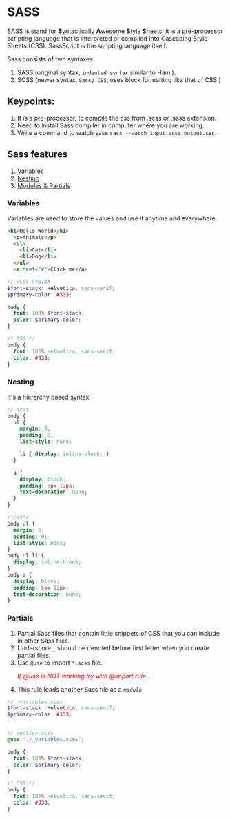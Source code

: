 # SASS

SASS is stand for **S**yntactically **A**wesome **S**tyle **S**heets, it is a pre-processor scripting language that is interpreted or compiled into Cascading Style Sheets (CSS).
SassScript is the scripting language itself.

Sass consists of two syntaxes. 
1. SASS (original syntax, `indented syntax` similar to Haml).
2. SCSS (newer syntax, `Sassy CSS`, uses block formatting like that of CSS.)


## Keypoints:
1. It is a pre-processor, to compile the css from .scss or .sass extension.
2. Need to install Sass compiler in computer where you are working.
3. Write a command to watch sass `sass --watch input.scss output.css`.

## Sass features
1. [Variables](#variables)
2. [Nesting](#nesting)
3. [Modules & Partials](#partials)

### Variables
Variables are used to store the values and use it anytime and everywhere.
```html
<h1>Hello World</h1>
  <p>Animals</p>
  <ul>
    <li>Cat</li>
    <li>Dog</li>
  </ul>
  <a href="#">Click me</a>
```

```scss
// SCSS SYNTAX
$font-stack: Helvetica, sans-serif;
$primary-color: #333;

body {
  font: 100% $font-stack;
  color: $primary-color;
}
```
```css
/* CSS */
body {
  font: 100% Helvetica, sans-serif;
  color: #333;
}
```

### Nesting
It's a hierarchy based syntax.

```scss
// scss
body {
  ul {
    margin: 0;
    padding: 0;
    list-style: none;

    li { display: inline-block; }
  }

  a {
    display: block;
    padding: 6px 12px;
    text-decoration: none;
  }
}
```
```css
/*css*/
body ul {
  margin: 0;
  padding: 0;
  list-style: none;
}
body ul li {
  display: inline-block;
}
body a {
  display: block;
  padding: 6px 12px;
  text-decoration: none;
}
```

### Partials
1. Partial Sass files that contain little snippets of CSS that you can include in other Sass files.
2. Underscore `_` should be denoted before first letter when you create partial files.
3. Use `@use` to import `*.scss` file. <p style="color: red;">*If @use is NOT working try with @import rule.*</p>
4. This rule loads another Sass file as a *`module`*

```scss
// _variables.scss 
$font-stack: Helvetica, sans-serif;
$primary-color: #333;


// section.scss
@use "./_variables.scss";

body {
  font: 100% $font-stack;
  color: $primary-color;
}
```
```css
/* CSS */
body {
  font: 100% Helvetica, sans-serif;
  color: #333;
}
```
